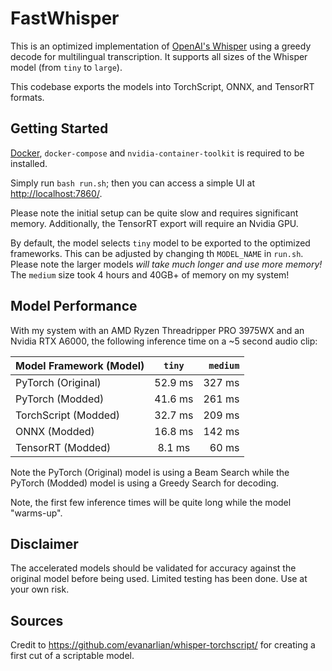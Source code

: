 # FastWhisper
This is an optimized implementation of [OpenAI's Whisper](https://github.com/openai/whisper) using a greedy decode
for multilingual transcription. It supports all sizes of the Whisper model (from `tiny` to `large`). 

This codebase exports the models into TorchScript, ONNX, and TensorRT formats.

## Getting Started
[Docker](https://www.docker.com/), `docker-compose` and `nvidia-container-toolkit` is required to be installed.

Simply run `bash run.sh`; then you can access a simple UI at [http://localhost:7860/](http://localhost:7860/).

Please note the initial setup can be quite slow and requires significant memory. 
Additionally, the TensorRT export will require an Nvidia GPU.

By default, the model selects `tiny` model to be exported to the optimized frameworks. 
This can be adjusted by changing th `MODEL_NAME` in `run.sh`. 
Please note the larger models *will take much longer and use more memory!* 
The `medium` size took 4 hours and 40GB+ of memory on my system!

## Model Performance
With my system with an AMD Ryzen Threadripper PRO 3975WX and an Nvidia RTX A6000, 
the following inference time on a ~5 second audio clip:

| Model Framework (Model)     | `tiny` | `medium`     |
| :---        |    :----:   |          ---: |
| PyTorch (Original)      | 52.9 ms       | 327 ms   |
| PyTorch (Modded)    | 41.6 ms        | 261 ms      |
| TorchScript (Modded)    | 32.7 ms        | 209 ms      |
| ONNX (Modded)    | 16.8 ms        | 142 ms      |
| TensorRT (Modded)    | 8.1 ms        | 60 ms      |

Note the PyTorch (Original) model is using a Beam Search 
while the PyTorch (Modded) model is using a Greedy Search for decoding.

Note, the first few inference times will be quite long while the model "warms-up".

## Disclaimer
The accelerated models should be validated for accuracy against the original model before being used. 
Limited testing has been done. Use at your own risk.

## Sources
Credit to https://github.com/evanarlian/whisper-torchscript/ for creating a first cut of a scriptable model.